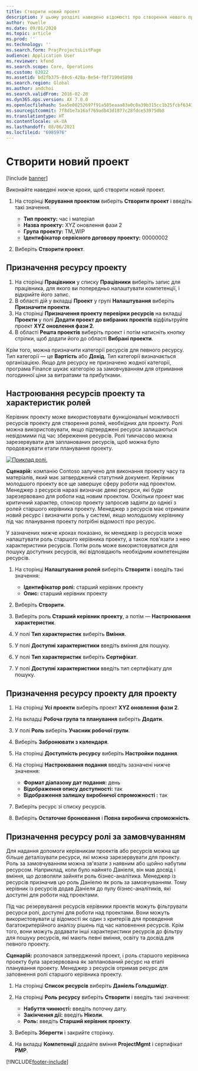 ```yaml
---
title: Створити новий проект
description: У цьому розділі наведено відомості про створення нового проекту.
author: Yowelle
ms.date: 09/01/2020
ms.topic: article
ms.prod: ''
ms.technology: ''
ms.search.form: ProjProjectsListPage
audience: Application User
ms.reviewer: kfend
ms.search.scope: Core, Operations
ms.custom: 82022
ms.assetid: bd2fb375-84c6-428a-8e54-f0f719045898
ms.search.region: Global
ms.author: andchoi
ms.search.validFrom: 2016-02-28
ms.dyn365.ops.version: AX 7.0.0
ms.openlocfilehash: 5aa5e00252697f91a585eaaa83a0c8a39b315cc1b25fcbf6343fdf2ce31a824e
ms.sourcegitcommit: 7f8d1e7a16af769adb43d1877c28fdce53975db8
ms.translationtype: HT
ms.contentlocale: uk-UA
ms.lasthandoff: 08/06/2021
ms.locfileid: "6985976"
---
```

# <a name="create-a-new-project"></a>Створити новий проект

[!include [banner](../includes/banner.md)]

Виконайте наведені нижче кроки, щоб створити новий проект.

1. На сторінці **Керування проектом** виберіть **Створити проект** і введіть такі значення.

    - **Тип проекту:** час і матеріал
    - **Назва проекту:** XYZ оновлення фази 2
    - **Група проекту:** TM\_WIP
    - **Ідентифікатор сервісного договору проекту:** 00000002

2. Виберіть **Створити проект**.

## <a name="assign-a-resource-to-a-project"></a>Призначення ресурсу проекту

1. На сторінці **Працівники** у списку **Працівники** виберіть запис для працівника, для якого ви попередньо налаштувати компетенції, і відкрийте його запис.
2. В області дій у вкладці **Проект** у групі **Налаштування** виберіть **Призначити проекти**.
3. На сторінці **Призначення проекту перевірки ресурсів** на вкладці **Проекти** у полі **Додати проект до вибраних проектів** відфільтруйте проект **XYZ оновлення фази 2**.
4. В області **Решта проектів** виберіть проект і потім натисніть кнопку стрілки, щоб додати його до області **Вибрані проекти**.

Крім того, можна призначити категорії ресурсів для певного ресурсу. Тип категорії — це **Вартість** або **Дохід**. Тип категорії визначається організацією. Якщо для ресурсу не призначено жодної категорії, програма Finance шукає категорію за замовчуванням для отримання погодинної ціни за витратами та прибутками.

## <a name="set-up-project-resource-and-role-characteristics"></a>Настроювання ресурсів проекту та характеристик ролей

Керівник проекту може використовувати функціональні можливості ресурсів проекту для створення ролей, необхідних для проекту. Ролі можна використовувати, якщо підтверджені ресурси залишаються невідомими під час збереження ресурсів. Ролі тимчасово можна зарезервувати для запланованих ресурсів, щоб можна було продовжувати етапи планування проекту.

[![Приклад ролі.](./media/projectresourcing05.jpg)](./media/projectresourcing05.jpg) 

**Сценарій:** компанію Contoso залучено для виконання проекту часу та матеріалів, який має затверджений статутний документ. Керівник молодшого проекту все ще завершує сферу роботи над проектом. Менеджер з ресурсів наразі визначає деякі ресурси, які буде зарезервовано для роботи над новим проектом. Оскільки проект має критичний характер, спонсор проекту запросив задіяти до однієї з ролей старшого керівника проекту. Менеджер з ресурсів має отримати новий ресурс і визначити роль у системі, якщо молодшому керівнику під час планування проекту потрібні відомості про ресурс.

У зазначених нижче кроках показано, як менеджер із ресурсів може налаштувати роль старшого керівника проекту, а також пов'язати з нею характеристики ресурсів. Потім роль може використовуватися для пошуку доступних ресурсів, які відповідають необхідним компетенціям ресурсів.

1. На сторінці **Налаштування ролей** виберіть **Створити** і введіть такі значення:

    - **Ідентифікатор ролі:** старший керівник проекту
    - **Опис:** старший керівник проекту

2. Виберіть **Створити**.
3. Виберіть роль **Старший керівник проекту**, а потім — **Настроювання характеристик**.
4. У полі **Тип характеристик** виберіть **Вміння**.
5. У полі **Доступні характеристики** введіть вміння для пошуку.
6. У полі **Тип характеристик** виберіть **Сертифікат**.
7. У полі **Доступні характеристики** введіть тип сертифікату для пошуку.

## <a name="assign-a-project-resource-to-a-project"></a>Призначення ресурсу проекту для проекту

1. На сторінці **Усі проекти** виберіть проект **XYZ оновлення фази 2**.
2. На вкладці **Робоча група та планування** виберіть **Додати**.
3. У полі **Роль** виберіть **Учасник робочої групи**.
4. Виберіть **Забронювати з календаря**.
5. На сторінці **Доступність ресурсу** виберіть **Настройки подання**.
6. На сторінці **Настроювання подання** введіть зазначені нижче значення:

    - **Формат діапазону дат подання:** день
    - **Відображення опису доступності:** так
    - **Відображення залишку виробничої спроможності :** так

7. Виберіть ресурс зі списку ресурсів.
8. Виберіть **Остаточне бронювання** і **Повна виробнича спроможність**.

## <a name="assign-a-resource-to-a-default-role"></a>Призначення ресурсу ролі за замовчуванням

Для надання допомоги керівникам проектів або ресурсів можна ще більше деталізувати ресурси, які можна зарезервувати для проекту. Роль за замовчуванням можна зв'язати з наявним або щойно набутим ресурсом. Наприклад, коли було найнято Даніеля, він мав досвід і вміння, що дозволяли зайняти роль бізнес-аналітика. Менеджер із ресурсів призначив цю роль Даніелю як роль за замовчуванням. Тому керівник із ресурсів додав Даніеля до пулу бізнес-аналітиків, які доступні для роботи над проектами.

Під час резервування ресурсів керівники проектів можуть фільтрувати ресурси ролі, доступні для роботи над проектами. Вони можуть використовувати ці відомості як один з критеріїв для проведення багатокритерійного аналізу рішень під час наповнення ресурсів. Крім того, вони можуть додавати інші характеристики ресурсів до фільтру для пошуку ресурсів, які мають певні вміння, освіту та досвід для певного проекту.

**Сценарій:** розпочався затверджений проект, і роль старшого керівника проекту була зарезервована як запланований ресурс на етапі планування проекту. Менеджер з ресурсів отримав ресурс для заповнення ролі старшого керівника проекту.

1. На сторінці **Список ресурсів** виберіть **Даніель Гольдшмідт**.
2. На сторінці **Роль ресурсу** виберіть **Створити** і введіть такі значення:

    - **Набуття чинності:** введіть поточну дату.
    - **Закінчення дії:** введіть **Ніколи**.
    - **Роль:** введіть **Старший керівник проекту**.

3. Виберіть **Зберегти** і закрийте сторінку.
4. На вкладці **Компетенції** додайте вміння **ProjectMgmt** і сертифікат **PMP**.


[!INCLUDE[footer-include](../includes/footer-banner.md)]